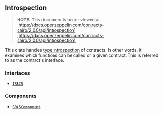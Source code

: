 ## Introspection

> **NOTE:** This document is better viewed at [https://docs.openzeppelin.com/contracts-cairo/2.0.0/api/introspection](https://docs.openzeppelin.com/contracts-cairo/2.0.0/api/introspection)

This crate handles [type introspection](https://en.wikipedia.org/wiki/Type_introspection) of contracts. In other words, it examines which functions can be called on a given contract. This is referred to as the contract's interface.

### Interfaces

- [`ISRC5`](https://docs.openzeppelin.com/contracts-cairo/2.0.0/api/introspection#ISRC5)

### Components

- [`SRC5Component`](https://docs.openzeppelin.com/contracts-cairo/2.0.0/api/introspection#SRC5Component)
